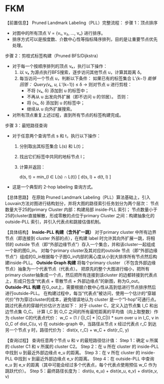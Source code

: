 # FKM

【前置信息】
Pruned Landmark Labeling（PLL）完整流程：
步骤 1：顶点排序
- 对图中的所有顶点 V = {v₁, v₂, ..., vₙ} 进行排序。
- 排序方式可以是按度数、介数中心性等指标降序排列，目的是让重要节点优先处理。

步骤 2：剪枝式标签构建（Pruned BFS/Dijkstra）
- 对于每一个按顺序排列的顶点 vₖ，执行以下操作：
  1. 以 vₖ 为源点执行BFS搜索，逐步访问其他节点 u，计算其距离 δ。
  2. 每当访问一个节点 u，判断以下条件：
     如果已有的标签集合 L′_{k−1} 能够回答：
     Query(vₖ, u, L′_{k−1}) ≤ δ
     → 则对节点 u 进行剪枝：
        - 不将 (vₖ, δ) 添加到 u 的标签中；
        - 不再从 u 出发向外扩展（即不访问 u 的邻居）。
     否则：
        - 将 (vₖ, δ) 添加到 u 的标签中；
        - 继续从 u 向外扩展搜索。
- 对所有顶点重复上述过程，直到所有节点的标签构建完成。

步骤 3：最短路径查询
- 对于任意两个查询节点 s 和 t，执行以下操作：
  1. 分别取出其标签集合 L(s) 和 L(t)；
  2. 找出它们标签中共同的地标节点 l；
  3. 计算并返回：
     
     d(s, t) = min_{l ∈ L(s) ∩ L(t)} [ d(s, l) + d(t, l) ]

- 这是一个典型的 2-hop labeling 查询方式。




【总体思路】
在原始 Pruned Landmark Labeling（PLL）算法基础上，引入Louvain方法对图进行结构划分，并将大图的路径索引任务划分为两个层次：
节点数量大于25的primary Cluster 内部：构建局部 inside-PLL 索引；
节点数量小于25的cluster直接解散，形成零散的点位于primary Cluster 之间：构建抽象化的 outside-PLL 索引，并引入代表点和跳接估值机制。

【具体结构】
**Inside-PLL 构建（含外扩一跳）**
对于primary cluster 中所有边界节点（即连接到 cluster 外部的点），在构建 label 时允许其向外扩展一跳，将相邻的 outside 节点（即“外部边缘节点”）存入一个集合，并和该cluster一起组成一个新的图G_in。
对每个primary cluster及其对应的outside 节点（即“外部边缘节点”）组成的G_in根据每个子图G_in内部的离心度从小到大排序所有节点然后构建inside-PLL。
**Outside Graph 构建**
将每个primary cluster （不包含外部边缘节点）抽象为一个代表节点（代表点）。
把原先的整个大图进行缩小，把所有primary cluster抽象成一个点，然后把所有连接到该cluster 的边都转接到代表点上，形成只包含“代表点 + 零散节点 + 外部边缘点”的新图，称为G_out。
**Outside-PLL 构建**
在G_out上，需要根据介数中心性从高到低进行节点排序然后进行outside-PLL。
在构建过程中，每当“代表点”被访问，使用一个估计的“穿越代价”作为穿过cluster的成本，避免错误地认为 cluster 是一个“1-hop”可通行点。
跳过代表点的穿越代价估计方法如下：
对于 cluster C，定义入边节点集 I_C 和出边节点集 O_C。
计算 I_C 到 O_C 之间的所有最短距离的平均值（向上取整数）作为 cluster C的代表点代价：
w_C = (1 / (|I_C| * |O_C|)) * sum over u in I_C, v in O_C of dist_C(u, v)
在 outside-graph 中，当路径从节点 x 经过代表点 r_C 到达另一个节点 y 时，路径代价为：
dist(x, r_C) + w_C + dist(r_C, y)

【查询过程】
查询任意两个节点 u 和 v 的最短路径估计值：
Step 1：确定 u 所属的 cluster C1 和 v 所属的 cluster C2。
Step 2：在 u 所在 cluster 的 inside-PLL 中找到 u 到最近外部边缘点 e_u 的距离。
Step 3：在 v 所在 cluster 的 inside-PLL 中找到 v 到最近外部边缘点 e_v 的距离。
Step 4：在 outside-PLL 中查询 e_u 到 e_v 的距离（其中可能会经过多个代表点，每个代表点使用预估 w_C 作为跳跃代价）。
Step 5：最终路径长度为：
dist(u, e_u) + dist(e_u, e_v) + dist(e_v, v)
